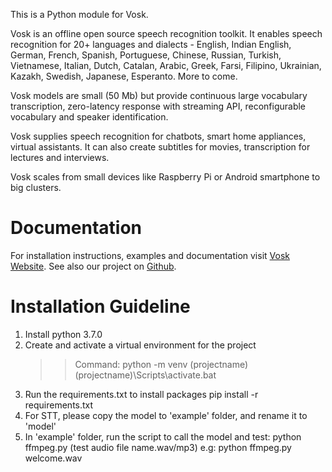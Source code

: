 This is a Python module for Vosk.

Vosk is an offline open source speech recognition toolkit. It enables
speech recognition for 20+ languages and dialects - English, Indian
English, German, French, Spanish, Portuguese, Chinese, Russian, Turkish,
Vietnamese, Italian, Dutch, Catalan, Arabic, Greek, Farsi, Filipino,
Ukrainian, Kazakh, Swedish, Japanese, Esperanto. More to come.

Vosk models are small (50 Mb) but provide continuous large vocabulary
transcription, zero-latency response with streaming API, reconfigurable
vocabulary and speaker identification.

Vosk supplies speech recognition for chatbots, smart home appliances,
virtual assistants. It can also create subtitles for movies,
transcription for lectures and interviews.

Vosk scales from small devices like Raspberry Pi or Android smartphone to
big clusters.

# Documentation

For installation instructions, examples and documentation visit [Vosk
Website](https://alphacephei.com/vosk). See also our project on
[Github](https://github.com/alphacep/vosk-api).

# Installation Guideline
1. Install python 3.7.0
2. Create and activate a virtual environment for the project
	>> Command:
	python -m venv (projectname)
	(projectname)\Scripts\activate.bat
3. Run the requirements.txt to install packages
	pip install -r requirements.txt
4. For STT, please copy the model to 'example' folder, and rename it to 'model'
5. In 'example' folder, run the script to call the model and test:
	python ffmpeg.py (test audio file name.wav/mp3)
	e.g: python ffmpeg.py welcome.wav